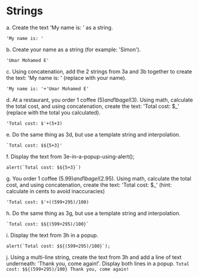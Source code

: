 # Strings
a. Create the text 'My name is: ' as a string.
```
'My name is: '
```
b. Create your name as a string (for example: 'Simon').
```
'Umar Mohamed E'
```
c. Using concatenation, add the 2 strings from 3a and 3b together to create the text: 'My name is: ' (replace with your name).
```
'My name is: '+'Umar Mohamed E'
```
d. At a restaurant, you order 1 coffee ($5) and 1 bagel ($3). Using math, calculate the total cost, and using concatenation, create the text: 'Total cost: $_' (replace with the total you calculated).
```
'Total cost: $'+(5+3)
```
e. Do the same thing as 3d, but use a template string and interpolation.
```
`Total cost: $${5+3}'
```
f. Display the text from 3e-in-a-popup-using-alert();
```
alert(`Total cost: $${5+3}`)
```
g. You order 1 coffee ($5.99) and 1 bagel ($2.95). Using math, calculate the total cost, and using concatenation, create the text: 'Total cost: $_' (hint: calculate in cents to avoid inaccuracies)
```
'Total cost: $'+((599+295)/100)
```
h. Do the same thing as 3g, but use a template string and interpolation.
```
`Total cost: $${(599+295)/100}`
```
i. Display the text from 3h in a popup.
```
alert(`Total cost: $${(599+295)/100}`);
```
j. Using a multi-line string, create the text from 3h and add a line of text underneath: 'Thank you, come again!'. Display both lines in a popup.
`Total cost: $${(599+295)/100}
Thank you, come again!`
```
